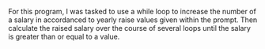 For this program, I was tasked to use a while loop to increase the number of a salary in accordanced to yearly raise values given within the prompt. Then calculate the raised salary over the course of several loops until the salary is greater than or equal to a value.
